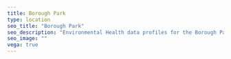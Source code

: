 ```yaml
---
title: Borough Park
type: location
seo_title: "Borough Park"
seo_description: "Environmental Health data profiles for the Borough Park neighborhood of NYC."
seo_image: ""
vega: true
---
```

